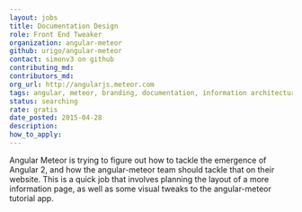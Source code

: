 ```yaml
---
layout: jobs
title: Documentation Design
role: Front End Tweaker
organization: angular-meteor
github: urigo/angular-meteor
contact: simonv3 on github
contributing_md:
contributors_md:
org_url: http://angularjs.meteor.com
tags: angular, meteor, branding, documentation, information architecture
status: searching
rate: gratis
date_posted: 2015-04-28
description:
how_to_apply:
---
```


Angular Meteor is trying to figure out how to tackle the emergence of Angular 2, and how the angular-meteor team should tackle that on their website. This is a quick job that involves planning the layout of a more information page, as well as some visual tweaks to the angular-meteor tutorial app.
